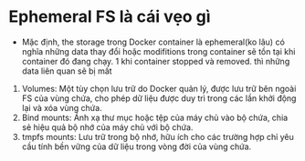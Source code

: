 # Ephemeral FS là cái vẹo gì

- Mặc định, the storage trong Docker container là ephemeral(ko lâu) có nghĩa những data thay đổi hoặc modifitions trong container sẽ tồn tại khi container đó đang chạy. 1 khi container stopped và removed. thì những data liên quan sẽ bị mất

1. Volumes: Một tùy chọn lưu trữ do Docker quản lý, được lưu trữ bên ngoài FS của vùng chứa, cho phép dữ liệu được duy trì trong các lần khởi động lại và xóa vùng chứa.
2. Bind mounts: Ánh xạ thư mục hoặc tệp của máy chủ vào bộ chứa, chia sẻ hiệu quả bộ nhớ của máy chủ với bộ chứa.
3. tmpfs mounts: Lưu trữ trong bộ nhớ, hữu ích cho các trường hợp chỉ yêu cầu tính bền vững của dữ liệu trong vòng đời của vùng chứa.